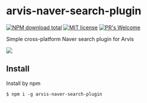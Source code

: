 # arvis-naver-search-plugin
[![NPM download total](https://img.shields.io/npm/dt/arvis-naver-search-plugin)](http://badge.fury.io/js/arvis-naver-search-plugin)
[![MIT license](https://img.shields.io/badge/License-MIT-blue.svg)](https://lbesson.mit-license.org/)
[![PR's Welcome](https://img.shields.io/badge/PRs-welcome-brightgreen.svg?style=flat)](http://makeapullrequest.com)

Simple cross-platform Naver search plugin for Arvis

![](./demo.png)

## Install

Install by npm

```
$ npm i -g arvis-naver-search-plugin
```
